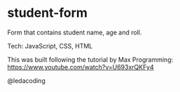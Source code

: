 # student-form
Form that contains student name, age and roll.

Tech: JavaScript, CSS, HTML

This was built following the tutorial by Max Programming:
https://www.youtube.com/watch?v=U693xrQKFy4

@ledacoding

